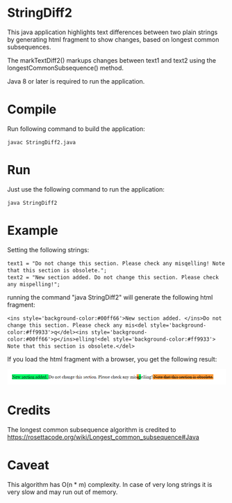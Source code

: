 # StringDiff2
This java application highlights text differences between two plain strings by generating html fragment to show changes, based on longest common subsequences.

The markTextDiff2() markups changes between text1 and text2 using the longestCommonSubsequence() method.

Java 8 or later is required to run the application.

# Compile
Run following command to build the application:
```
javac StringDiff2.java
```

# Run
Just use the following command to run the application:
```
java StringDiff2
```

# Example

Setting the following strings:
```
text1 = "Do not change this section. Please check any misqelling! Note that this section is obsolete.";
text2 = "New section added. Do not change this section. Please check any mispelling!";
```
running the command "java StringDiff2" will generate the following html fragment:
```
<ins style='background-color:#00ff66'>New section added. </ins>Do not change this section. Please check any mis<del style='background-color:#ff9933'>q</del><ins style='background-color:#00ff66'>p</ins>elling!<del style='background-color:#ff9933'> Note that this section is obsolete.</del>
```
If you load the html fragment with a browser, you get the following result:

![html fragment in a browser](diff_html_rendering.png)

# Credits
The longest common subsequence algorithm is credited to https://rosettacode.org/wiki/Longest_common_subsequence#Java

# Caveat
This algorithm has O(n * m) complexity. In case of very long strings it is very slow and may run out of memory.
